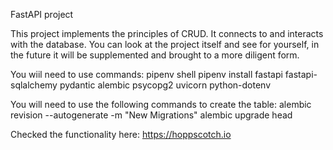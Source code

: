 FastAPI project

This project implements the principles of CRUD.
It connects to and interacts with the database.
You can look at the project itself and see for yourself, in the future it will be supplemented and brought to a more diligent form.

You wiil need to use commands:
pipenv shell
pipenv install fastapi fastapi-sqlalchemy pydantic alembic psycopg2 uvicorn python-dotenv

You will need to use the following commands to create the table:
alembic revision --autogenerate -m "New Migrations"
alembic upgrade head

Checked the functionality here: https://hoppscotch.io
